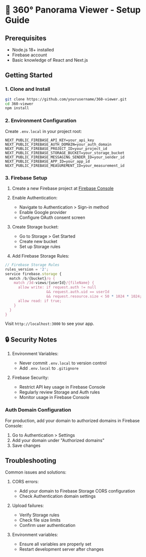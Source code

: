 # 🚀 360° Panorama Viewer - Setup Guide

## Prerequisites

- Node.js 18+ installed
- Firebase account
- Basic knowledge of React and Next.js

## Getting Started

### 1. Clone and Install

```bash
git clone https://github.com/yourusername/360-viewer.git
cd 360-viewer
npm install
```

### 2. Environment Configuration

Create `.env.local` in your project root:

```env
NEXT_PUBLIC_FIREBASE_API_KEY=your_api_key
NEXT_PUBLIC_FIREBASE_AUTH_DOMAIN=your_auth_domain
NEXT_PUBLIC_FIREBASE_PROJECT_ID=your_project_id
NEXT_PUBLIC_FIREBASE_STORAGE_BUCKET=your_storage_bucket
NEXT_PUBLIC_FIREBASE_MESSAGING_SENDER_ID=your_sender_id
NEXT_PUBLIC_FIREBASE_APP_ID=your_app_id
NEXT_PUBLIC_FIREBASE_MEASUREMENT_ID=your_measurement_id
```

### 3. Firebase Setup

1. Create a new Firebase project at [Firebase Console](https://console.firebase.google.com)

2. Enable Authentication:
   - Navigate to Authentication > Sign-in method
   - Enable Google provider
   - Configure OAuth consent screen

3. Create Storage bucket:
   - Go to Storage > Get Started
   - Create new bucket
   - Set up Storage rules

4. Add Firebase Storage Rules:


```typescript
// Firebase Storage Rules
rules_version = '2';
service firebase.storage {
  match /b/{bucket}/o {
    match /3d-views/{userId}/{fileName} {
      allow write: if request.auth != null 
                   && request.auth.uid == userId 
                   && request.resource.size < 50 * 1024 * 1024;
      allow read: if true;
    }
  }
}
```

Visit `http://localhost:3000` to see your app.

## 🔒 Security Notes

1. Environment Variables:
   - Never commit `.env.local` to version control
   - Add `.env.local` to `.gitignore`

2. Firebase Security:
   - Restrict API key usage in Firebase Console
   - Regularly review Storage and Auth rules
   - Monitor usage in Firebase Console



### Auth Domain Configuration

For production, add your domain to authorized domains in Firebase Console:

1. Go to Authentication > Settings
2. Add your domain under "Authorized domains"
3. Save changes

## Troubleshooting

Common issues and solutions:

1. CORS errors:
   - Add your domain to Firebase Storage CORS configuration
   - Check Authentication domain settings

2. Upload failures:
   - Verify Storage rules
   - Check file size limits
   - Confirm user authentication

3. Environment variables:
   - Ensure all variables are properly set
   - Restart development server after changes